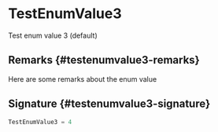 # TestEnumValue3

Test enum value 3 (default)

## Remarks {#testenumvalue3-remarks}

Here are some remarks about the enum value

## Signature {#testenumvalue3-signature}

```typescript
TestEnumValue3 = 4
```